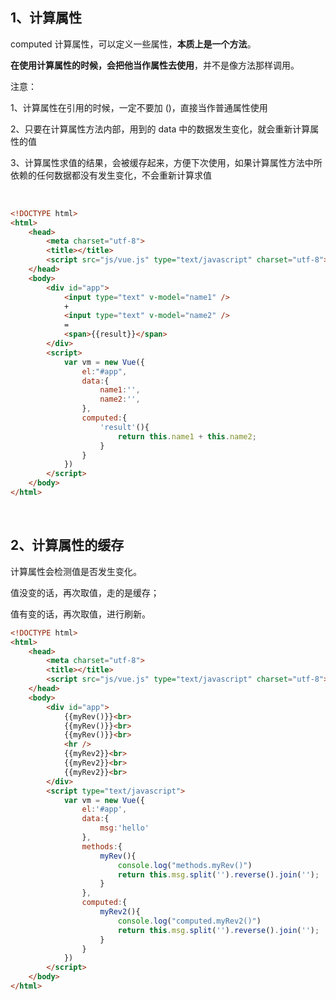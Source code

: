 ## 1、计算属性

computed 计算属性，可以定义一些属性，**本质上是一个方法**。

**在使用计算属性的时候，会把他当作属性去使用**，并不是像方法那样调用。

注意： 

1、计算属性在引用的时候，一定不要加 ()，直接当作普通属性使用

2、只要在计算属性方法内部，用到的 data 中的数据发生变化，就会重新计算属性的值

3、计算属性求值的结果，会被缓存起来，方便下次使用，如果计算属性方法中所依赖的任何数据都没有发生变化，不会重新计算求值

<br>

~~~html
<!DOCTYPE html>
<html>
	<head>
		<meta charset="utf-8">
		<title></title>
		<script src="js/vue.js" type="text/javascript" charset="utf-8"></script>
	</head>
	<body>
		<div id="app">
			<input type="text" v-model="name1" />
			+
			<input type="text" v-model="name2" />
			=
			<span>{{result}}</span>
		</div>
		<script>
			var vm = new Vue({
				el:"#app",
				data:{
					name1:'',
					name2:'',
				},
				computed:{
					'result'(){
						return this.name1 + this.name2;
					}
				}
			})
		</script>
	</body>
</html>
~~~

<br>

## 2、计算属性的缓存

计算属性会检测值是否发生变化。

值没变的话，再次取值，走的是缓存；

值有变的话，再次取值，进行刷新。

~~~html
<!DOCTYPE html>
<html>
	<head>
		<meta charset="utf-8">
		<title></title>
		<script src="js/vue.js" type="text/javascript" charset="utf-8"></script>
	</head>
	<body>
		<div id="app">
			{{myRev()}}<br>
			{{myRev()}}<br>
			{{myRev()}}<br>
			<hr />
			{{myRev2}}<br>
			{{myRev2}}<br>
			{{myRev2}}<br>
		</div>
		<script type="text/javascript">
			var vm = new Vue({
				el:'#app',
				data:{
					msg:'hello'
				},
				methods:{
					myRev(){
						console.log("methods.myRev()")
						return this.msg.split('').reverse().join('');
					}
				},
				computed:{
					myRev2(){
						console.log("computed.myRev2()")
						return this.msg.split('').reverse().join('');
					}
				}
			})
		</script>
	</body>
</html>
~~~

